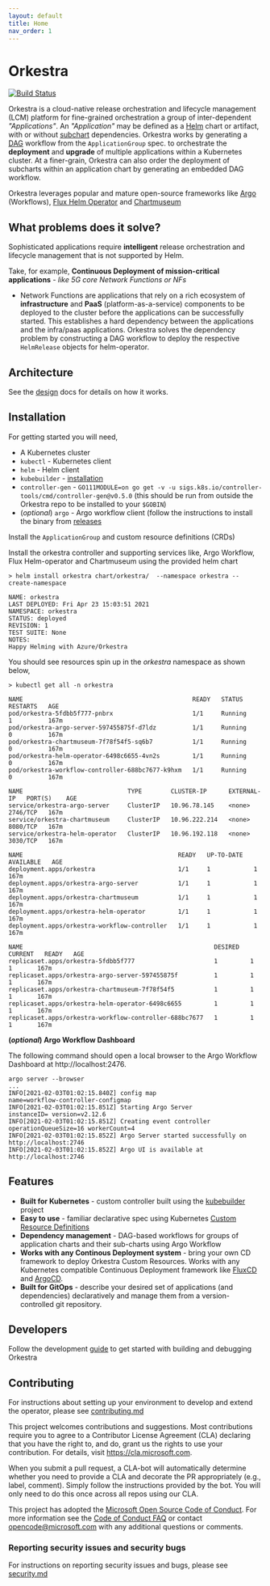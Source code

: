 ```yaml
---
layout: default
title: Home 
nav_order: 1
---
```

# Orkestra

[![Build Status](https://dev.azure.com/azure/Orkestra/_apis/build/status/Azure.Orkestra?branchName=main)](https://dev.azure.com/azure/Orkestra/_build/latest?definitionId=95&branchName=main)

Orkestra is a cloud-native release orchestration and lifecycle management (LCM) platform for fine-grained orchestration a group of inter-dependent *"Applications"*. An *"Application"* may be defined as a [Helm](https://helm.sh/) chart or artifact, with or without [subchart](https://helm.sh/docs/helm/helm_dependency) dependencies.
Orkestra works by generating a [DAG](https://en.wikipedia.org/wiki/Directed_acyclic_graph) workflow from the `ApplicationGroup` spec. to orchestrate the **deployment** and **upgrade** of multiple applications within a Kubernetes cluster. At a finer-grain, Orkestra can also order the deployment of subcharts within an application chart by generating an embedded DAG workflow.

Orkestra leverages popular and mature open-source frameworks like [Argo](https://argoproj.github.io/argo/) (Workflows), [Flux Helm Operator](https://github.com/fluxcd/helm-operator) and [Chartmuseum](https://chartmuseum.com/)

## What problems does it solve?

Sophisticated applications require **intelligent** release orchestration and lifecycle management that is not supported by Helm.

Take, for example, **Continuous Deployment of mission-critical applications** - *like 5G core Network Functions or NFs*

- Network Functions are applications that rely on a rich ecosystem of **infrastructure** and **PaaS** (platform-as-a-service) components to be deployed to the cluster before the applications can be successfully started. This establishes a hard dependency between the applications and the infra/paas applications. Orkestra solves the dependency problem by constructing a DAG workflow to deploy the respective `HelmRelease` objects for helm-operator.

## Architecture

See the [design](./architecture.md) docs for details on how it works.

## Installation

For getting started you will need,

- A Kubernetes cluster
- `kubectl` - Kubernetes client
- `helm` - Helm client
- `kubebuilder` - [installation](https://book.kubebuilder.io/quick-start.html#installation)
- `controller-gen` - `GO111MODULE=on go get -v -u sigs.k8s.io/controller-tools/cmd/controller-gen@v0.5.0` (this should be run from outside the Orkestra repo to be installed to your `$GOBIN`)
- (_optional_) `argo` - Argo workflow client (follow the instructions to install the binary from [releases](https://github.com/argoproj/argo/releases)

Install the `ApplicationGroup` and custom resource definitions (CRDs)

Install the orkestra controller and supporting services like, Argo Workflow, Flux Helm-operator and Chartmuseum using the provided helm chart

```shell
> helm install orkestra chart/orkestra/  --namespace orkestra --create-namespace

NAME: orkestra
LAST DEPLOYED: Fri Apr 23 15:03:51 2021
NAMESPACE: orkestra
STATUS: deployed
REVISION: 1
TEST SUITE: None
NOTES:
Happy Helming with Azure/Orkestra
```

You should see resources spin up in the _orkestra_ namespace as shown below,

```shell
> kubectl get all -n orkestra

NAME                                               READY   STATUS      RESTARTS   AGE
pod/orkestra-5fdbb5f777-pnbrx                      1/1     Running     1          167m
pod/orkestra-argo-server-597455875f-d7ldz          1/1     Running     0          167m
pod/orkestra-chartmuseum-7f78f54f5-sq6b7           1/1     Running     0          167m
pod/orkestra-helm-operator-6498c6655-4vn2s         1/1     Running     0          167m
pod/orkestra-workflow-controller-688bc7677-k9hxm   1/1     Running     0          167m

NAME                             TYPE        CLUSTER-IP      EXTERNAL-IP   PORT(S)    AGE
service/orkestra-argo-server     ClusterIP   10.96.78.145    <none>        2746/TCP   167m
service/orkestra-chartmuseum     ClusterIP   10.96.222.214   <none>        8080/TCP   167m
service/orkestra-helm-operator   ClusterIP   10.96.192.118   <none>        3030/TCP   167m

NAME                                           READY   UP-TO-DATE   AVAILABLE   AGE
deployment.apps/orkestra                       1/1     1            1           167m
deployment.apps/orkestra-argo-server           1/1     1            1           167m
deployment.apps/orkestra-chartmuseum           1/1     1            1           167m
deployment.apps/orkestra-helm-operator         1/1     1            1           167m
deployment.apps/orkestra-workflow-controller   1/1     1            1           167m

NAME                                                     DESIRED   CURRENT   READY   AGE
replicaset.apps/orkestra-5fdbb5f777                      1         1         1       167m
replicaset.apps/orkestra-argo-server-597455875f          1         1         1       167m
replicaset.apps/orkestra-chartmuseum-7f78f54f5           1         1         1       167m
replicaset.apps/orkestra-helm-operator-6498c6655         1         1         1       167m
replicaset.apps/orkestra-workflow-controller-688bc7677   1         1         1       167m
```

**(_optional_) Argo Workflow Dashboard**

The following command should open a local browser to the Argo Workflow Dashboard at http://localhost:2476.

```shell
argo server --browser
...
INFO[2021-02-03T01:02:15.840Z] config map                                    name=workflow-controller-configmap
INFO[2021-02-03T01:02:15.851Z] Starting Argo Server                          instanceID= version=v2.12.6
INFO[2021-02-03T01:02:15.851Z] Creating event controller                     operationQueueSize=16 workerCount=4
INFO[2021-02-03T01:02:15.852Z] Argo Server started successfully on http://localhost:2746
INFO[2021-02-03T01:02:15.852Z] Argo UI is available at http://localhost:2746
```

## Features

- **Built for Kubernetes** - custom controller built using the [kubebuilder](https://github.com/kubernetes-sigs/kubebuilder) project
- **Easy to use** - familiar declarative spec using Kubernetes [Custom Resource Definitions](https://kubernetes.io/docs/concepts/extend-kubernetes/api-extension/custom-resources/)
- **Dependency management** - DAG-based workflows for groups of application charts and their sub-charts using Argo Workflow
- **Works with any Continous Deployment system** - bring your own CD framework to deploy Orkestra Custom Resources. Works with any Kubernetes compatible Continuous Deployment framework like [FluxCD](https://fluxcd.io/) and [ArgoCD](https://argoproj.github.io/argo-cd/).
- **Built for GitOps** - describe your desired set of applications (and dependencies) declaratively and manage them from a version-controlled git repository.

## Developers

Follow the development [guide](./developers.md) to get started with building and debugging Orkestra

## Contributing

For instructions about setting up your environment to develop and extend the operator, please see
[contributing.md](https://github.com/Azure/Orkestra/blob/main/CONTRIBUTING.md)

This project welcomes contributions and suggestions.  Most contributions require you to agree to a
Contributor License Agreement (CLA) declaring that you have the right to, and do, grant us
the rights to use your contribution. For details, visit https://cla.microsoft.com.

When you submit a pull request, a CLA-bot will automatically determine whether you need to provide
a CLA and decorate the PR appropriately (e.g., label, comment). Simply follow the instructions
provided by the bot. You will only need to do this once across all repos using our CLA.

This project has adopted the [Microsoft Open Source Code of Conduct](https://opensource.microsoft.com/codeofconduct/).
For more information see the [Code of Conduct FAQ](https://opensource.microsoft.com/codeofconduct/faq/) or
contact [opencode@microsoft.com](mailto:opencode@microsoft.com) with any additional questions or comments.

### Reporting security issues and security bugs

For instructions on reporting security issues and bugs, please see [security.md](https://github.com/Azure/Orkestra/blob/main/SECURITY.md)
